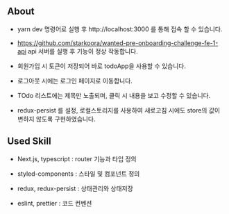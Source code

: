 ## About

- yarn dev 명령어로 실행 후 http://localhost:3000 를 통해 접속 할 수 있습니다.

- https://github.com/starkoora/wanted-pre-onboarding-challenge-fe-1-api api 서버를 실행 후 기능이 정상 작동합니다.

- 회원가입 시 토큰이 저장되어 바로 todoApp을 사용할 수 있습니다.

- 로그아웃 시에는 로그인 페이지로 이동합니다.

- TOdo 리스트에는 제목만 노출되며, 클릭 시 내용을 보고 수정할 수 있습니다.

- redux-persist 를 설정, 로컬스토리지를 사용하여 새로고침 시에도 store의 값이 변하지 않도록 구현하였습니다.

## Used Skill

- Next.js, typescript : router 기능과 타입 정의

- styled-components : 스타일 및 컴포넌트 정의

- redux, redux-persist : 상태관리와 상태저장

- eslint, prettier : 코드 컨벤션
